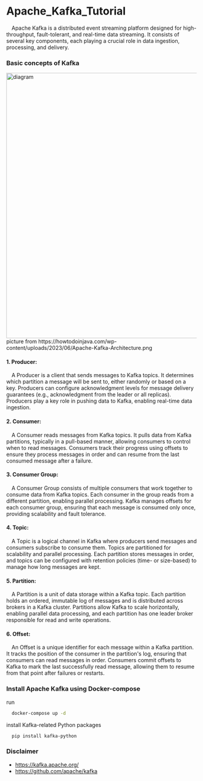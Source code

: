 # Apache_Kafka_Tutorial
&emsp;Apache Kafka is a distributed event streaming platform designed for high-throughput, fault-tolerant, and real-time data streaming. It consists of several key components, each playing a crucial role in data ingestion, processing, and delivery.

### Basic concepts of Kafka
<img src="https://howtodoinjava.com/wp-content/uploads/2023/06/Apache-Kafka-Architecture.png" alt="diagram" width="700" />
picture from https://howtodoinjava.com/wp-content/uploads/2023/06/Apache-Kafka-Architecture.png

#### 1. Producer:
&emsp;A Producer is a client that sends messages to Kafka topics. It determines which partition a message will be sent to, either randomly or based on a key. Producers can configure acknowledgment levels for message delivery guarantees (e.g., acknowledgment from the leader or all replicas). Producers play a key role in pushing data to Kafka, enabling real-time data ingestion.
#### 2. Consumer:
&emsp;A Consumer reads messages from Kafka topics. It pulls data from Kafka partitions, typically in a pull-based manner, allowing consumers to control when to read messages. Consumers track their progress using offsets to ensure they process messages in order and can resume from the last consumed message after a failure.
#### 3. Consumer Group:
&emsp;A Consumer Group consists of multiple consumers that work together to consume data from Kafka topics. Each consumer in the group reads from a different partition, enabling parallel processing. Kafka manages offsets for each consumer group, ensuring that each message is consumed only once, providing scalability and fault tolerance.
#### 4. Topic:
&emsp;A Topic is a logical channel in Kafka where producers send messages and consumers subscribe to consume them. Topics are partitioned for scalability and parallel processing. Each partition stores messages in order, and topics can be configured with retention policies (time- or size-based) to manage how long messages are kept.
#### 5. Partition:
&emsp;A Partition is a unit of data storage within a Kafka topic. Each partition holds an ordered, immutable log of messages and is distributed across brokers in a Kafka cluster. Partitions allow Kafka to scale horizontally, enabling parallel data processing, and each partition has one leader broker responsible for read and write operations.
#### 6. Offset:
&emsp;An Offset is a unique identifier for each message within a Kafka partition. It tracks the position of the consumer in the partition's log, ensuring that consumers can read messages in order. Consumers commit offsets to Kafka to mark the last successfully read message, allowing them to resume from that point after failures or restarts.

### Install Apache Kafka using Docker-compose
run
```bash
  docker-compose up -d
```
install Kafka-related Python packages
```bash
  pip install kafka-python
```

### Disclaimer
 - https://kafka.apache.org/
 - https://github.com/apache/kafka



